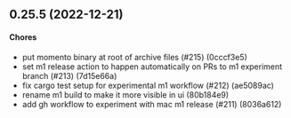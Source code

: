 ## 0.25.5 (2022-12-21)

#### Chores

* put momento binary at root of archive files (#215) (0cccf3e5)
* set m1 release action to happen automatically on PRs to m1 experiment branch (#213) (7d15e66a)
* fix cargo test setup for experimental m1 workflow (#212) (ae5089ac)
* rename m1 build to make it more visible in ui (80b184e9)
* add gh workflow to experiment with mac m1 release (#211) (8036a612)

